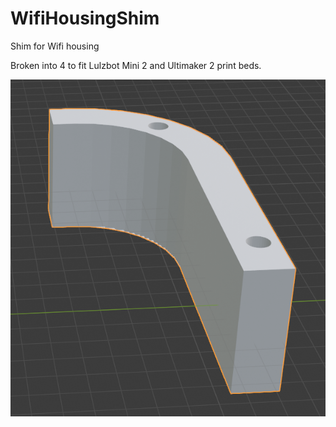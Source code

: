 # WifiHousingShim
Shim for Wifi housing

Broken into 4 to fit Lulzbot Mini 2 and Ultimaker 2 print beds.

![shim image](images/Shim.png)


